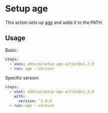 # Setup age

This action sets up [age](https://github.com/FiloSottile/age) and adds it to the PATH.

## Usage

Basic:

```yaml
steps:
  - uses: adnsio/setup-age-action@v1.2.0
  - run: age --version
```

Specific version:

```yaml
steps:
  - uses: adnsio/setup-age-action@v1.2.0
    with:
      version: ^1.0.0
  - run: age --version
```
